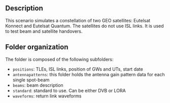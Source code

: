 ## Description

This scenario simulates a constellation of two GEO satellites: Eutelsat Konnect and Eutelsat Quantum.
The satellites do not use ISL links. It is used to test beam and satellite handovers.

## Folder organization

The folder is composed of the following subfolders:

- `positions`: TLEs, ISL links, position of GWs and UTs, start date
- `antennapatterns`: this folder holds the antenna gain pattern data for each single spot-beam
- `beams`: beam description
- `standard`: standard to use. Can be either DVB or LORA
- `waveforms`: return link waveforms
